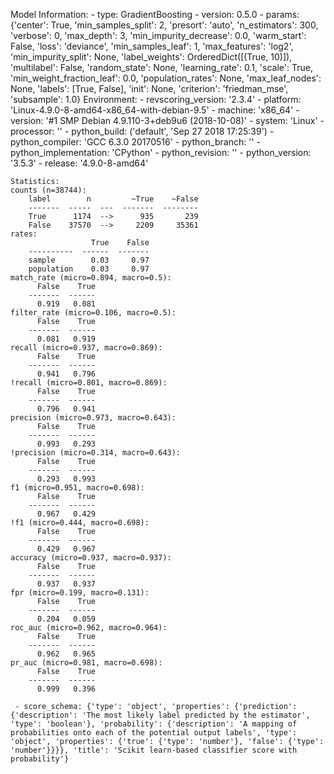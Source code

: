 Model Information:
	 - type: GradientBoosting
	 - version: 0.5.0
	 - params: {'center': True, 'min_samples_split': 2, 'presort': 'auto', 'n_estimators': 300, 'verbose': 0, 'max_depth': 3, 'min_impurity_decrease': 0.0, 'warm_start': False, 'loss': 'deviance', 'min_samples_leaf': 1, 'max_features': 'log2', 'min_impurity_split': None, 'label_weights': OrderedDict([(True, 10)]), 'multilabel': False, 'random_state': None, 'learning_rate': 0.1, 'scale': True, 'min_weight_fraction_leaf': 0.0, 'population_rates': None, 'max_leaf_nodes': None, 'labels': [True, False], 'init': None, 'criterion': 'friedman_mse', 'subsample': 1.0}
	Environment:
	 - revscoring_version: '2.3.4'
	 - platform: 'Linux-4.9.0-8-amd64-x86_64-with-debian-9.5'
	 - machine: 'x86_64'
	 - version: '#1 SMP Debian 4.9.110-3+deb9u6 (2018-10-08)'
	 - system: 'Linux'
	 - processor: ''
	 - python_build: ('default', 'Sep 27 2018 17:25:39')
	 - python_compiler: 'GCC 6.3.0 20170516'
	 - python_branch: ''
	 - python_implementation: 'CPython'
	 - python_revision: ''
	 - python_version: '3.5.3'
	 - release: '4.9.0-8-amd64'
	
	Statistics:
	counts (n=38744):
		label        n         ~True    ~False
		-------  -----  ---  -------  --------
		True      1174  -->      935       239
		False    37570  -->     2209     35361
	rates:
		              True    False
		----------  ------  -------
		sample        0.03     0.97
		population    0.03     0.97
	match_rate (micro=0.894, macro=0.5):
		  False    True
		-------  ------
		  0.919   0.081
	filter_rate (micro=0.106, macro=0.5):
		  False    True
		-------  ------
		  0.081   0.919
	recall (micro=0.937, macro=0.869):
		  False    True
		-------  ------
		  0.941   0.796
	!recall (micro=0.801, macro=0.869):
		  False    True
		-------  ------
		  0.796   0.941
	precision (micro=0.973, macro=0.643):
		  False    True
		-------  ------
		  0.993   0.293
	!precision (micro=0.314, macro=0.643):
		  False    True
		-------  ------
		  0.293   0.993
	f1 (micro=0.951, macro=0.698):
		  False    True
		-------  ------
		  0.967   0.429
	!f1 (micro=0.444, macro=0.698):
		  False    True
		-------  ------
		  0.429   0.967
	accuracy (micro=0.937, macro=0.937):
		  False    True
		-------  ------
		  0.937   0.937
	fpr (micro=0.199, macro=0.131):
		  False    True
		-------  ------
		  0.204   0.059
	roc_auc (micro=0.962, macro=0.964):
		  False    True
		-------  ------
		  0.962   0.965
	pr_auc (micro=0.981, macro=0.698):
		  False    True
		-------  ------
		  0.999   0.396
	
	 - score_schema: {'type': 'object', 'properties': {'prediction': {'description': 'The most likely label predicted by the estimator', 'type': 'boolean'}, 'probability': {'description': 'A mapping of probabilities onto each of the potential output labels', 'type': 'object', 'properties': {'true': {'type': 'number'}, 'false': {'type': 'number'}}}}, 'title': 'Scikit learn-based classifier score with probability'}

